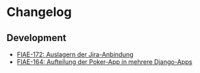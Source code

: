 # Changelog

## Development

* [FIAE-172: Auslagern der Jira-Anbindung](https://jira.intern.rheinwerk.de/browse/FIAE-172)
* [FIAE-164: Aufteilung der Poker-App in mehrere Django-Apps](https://jira.intern.rheinwerk.de/browse/FIAE-164)
